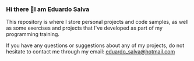 ### Hi there 👋I am Eduardo Salva

This repository is where I store personal projects and code samples, as well as some exercises and projects that I've developed as part of my programming training.

If you have any questions or suggestions about any of my projects, do not hesitate to contact me through my email:  eduardo_salva@hotmail.com
